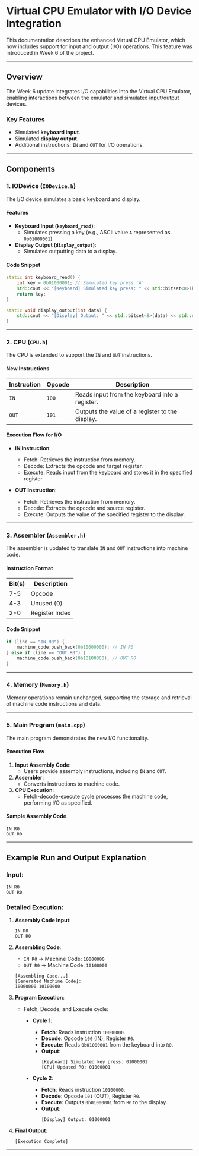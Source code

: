 # Virtual CPU Emulator with I/O Device Integration

This documentation describes the enhanced Virtual CPU Emulator, which now includes support for input and output (I/O) operations. This feature was introduced in Week 6 of the project.

---

## **Overview**
The Week 6 update integrates I/O capabilities into the Virtual CPU Emulator, enabling interactions between the emulator and simulated input/output devices.

### **Key Features**
- Simulated **keyboard input**.
- Simulated **display output**.
- Additional instructions: `IN` and `OUT` for I/O operations.

---

## **Components**

### **1. IODevice (`IODevice.h`)**
The I/O device simulates a basic keyboard and display.

#### **Features**
- **Keyboard Input (`keyboard_read`)**:
  - Simulates pressing a key (e.g., ASCII value `A` represented as `0b01000001`).
- **Display Output (`display_output`)**:
  - Simulates outputting data to a display.

#### **Code Snippet**
```cpp
static int keyboard_read() {
    int key = 0b01000001; // Simulated key press 'A'
    std::cout << "[Keyboard] Simulated key press: " << std::bitset<8>(key) << std::endl;
    return key;
}

static void display_output(int data) {
    std::cout << "[Display] Output: " << std::bitset<8>(data) << std::endl;
}
```

---

### **2. CPU (`CPU.h`)**
The CPU is extended to support the `IN` and `OUT` instructions.

#### **New Instructions**
| Instruction | Opcode | Description                              |
|-------------|--------|------------------------------------------|
| `IN`        | `100`  | Reads input from the keyboard into a register. |
| `OUT`       | `101`  | Outputs the value of a register to the display. |

#### **Execution Flow for I/O**
- **IN Instruction**:
  - Fetch: Retrieves the instruction from memory.
  - Decode: Extracts the opcode and target register.
  - Execute: Reads input from the keyboard and stores it in the specified register.

- **OUT Instruction**:
  - Fetch: Retrieves the instruction from memory.
  - Decode: Extracts the opcode and source register.
  - Execute: Outputs the value of the specified register to the display.

---

### **3. Assembler (`Assembler.h`)**
The assembler is updated to translate `IN` and `OUT` instructions into machine code.

#### **Instruction Format**
| Bit(s) | Description           |
|--------|-----------------------|
| 7-5    | Opcode                |
| 4-3    | Unused (0)            |
| 2-0    | Register Index        |

#### **Code Snippet**
```cpp
if (line == "IN R0") {
    machine_code.push_back(0b10000000); // IN R0
} else if (line == "OUT R0") {
    machine_code.push_back(0b10100000); // OUT R0
}
```

---

### **4. Memory (`Memory.h`)**
Memory operations remain unchanged, supporting the storage and retrieval of machine code instructions and data.

---

### **5. Main Program (`main.cpp`)**
The main program demonstrates the new I/O functionality.

#### **Execution Flow**
1. **Input Assembly Code**:
   - Users provide assembly instructions, including `IN` and `OUT`.
2. **Assembler**:
   - Converts instructions to machine code.
3. **CPU Execution**:
   - Fetch-decode-execute cycle processes the machine code, performing I/O as specified.

#### **Sample Assembly Code**
```assembly
IN R0
OUT R0
```

---

## **Example Run and Output Explanation**

### Input:
```assembly
IN R0
OUT R0
```

### Detailed Execution:
1. **Assembly Code Input**:
   ```plaintext
   IN R0
   OUT R0
   ```

2. **Assembling Code**:
   - `IN R0` -> Machine Code: `10000000`
   - `OUT R0` -> Machine Code: `10100000`
   ```plaintext
   [Assembling Code...]
   [Generated Machine Code]:
   10000000 10100000
   ```

3. **Program Execution**:
   - Fetch, Decode, and Execute cycle:
     - **Cycle 1**:
       - **Fetch**: Reads instruction `10000000`.
       - **Decode**: Opcode `100` (IN), Register `R0`.
       - **Execute**: Reads `0b01000001` from the keyboard into `R0`.
       - **Output**:
         ```plaintext
         [Keyboard] Simulated key press: 01000001
         [CPU] Updated R0: 01000001
         ```

     - **Cycle 2**:
       - **Fetch**: Reads instruction `10100000`.
       - **Decode**: Opcode `101` (OUT), Register `R0`.
       - **Execute**: Outputs `0b01000001` from `R0` to the display.
       - **Output**:
         ```plaintext
         [Display] Output: 01000001
         ```

4. **Final Output**:
   ```plaintext
   [Execution Complete]
   ```

---


